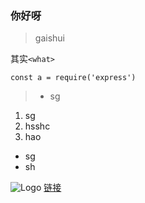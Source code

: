 ### 你好呀
> gaishui

其实`<what>`
```js{.line-numbers}
const a = require('express')
```

>+ sg

1. sg
1. hsshc
1. hao

- sg
- sh

![Logo](/images/logo.png)
[链接](http://www.baidu.com)

